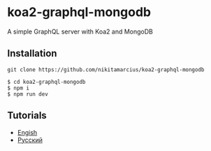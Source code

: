 # koa2-graphql-mongodb
A simple GraphQL server with Koa2 and MongoDB

## Installation
```
git clone https://github.com/nikitamarcius/koa2-graphql-mongodb

$ cd koa2-graphql-mongodb
$ npm i
$ npm run dev
```

## Tutorials 
- [Engish](https://medium.com/animus/tutorial-graphql-server-with-koa2-and-mongodb-27405e71713e)
- [Русский](https://medium.com/animus/graphql-%D1%81%D0%B5%D1%80%D0%B2%D0%B5%D1%80-%D1%81-koa2-%D0%B8-mongodb-6564f2ba0aef)
